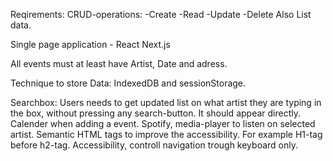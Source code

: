 Reqirements:
CRUD-operations:
    -Create
    -Read
    -Update
    -Delete
Also List data.

Single page application - React Next.js

All events must at least have Artist, Date and adress.

Technique to store Data: IndexedDB and sessionStorage.



Searchbox: Users needs to get updated list on what artist they are typing in the box, without pressing any search-button. It should appear directly.
Calender when adding a event.
Spotify, media-player to listen on selected artist.
Semantic HTML tags to improve the accessibility. For example H1-tag before h2-tag.
Accessibility, controll navigation trough keyboard only.

